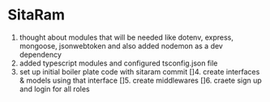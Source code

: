 <!-- Dada Ki Jay Ho -->

# SitaRam

1. thought about modules that will be needed like dotenv, express, mongoose, jsonwebtoken and also added nodemon as a dev dependency
2. added typescript modules and configured tsconfig.json file
3. set up initial boiler plate code with sitaram commit
   []4. create interfaces & models using that interface
   []5. create middlewares
   []6. craete sign up and login for all roles
